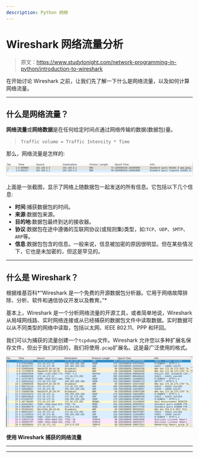 ```yaml
---
description: Python 网络
---
```


# Wireshark 网络流量分析

> 原文：<https://www.studytonight.com/network-programming-in-python/introduction-to-wireshark>

在开始讨论 Wireshark 之前，让我们先了解一下什么是网络流量，以及如何计算网络流量。

* * *

## 什么是网络流量？

**网络流量**或**网络数据**是在任何给定时间点通过网络传输的数据(数据包)量。

> `Traffic volume = Traffic Intensity * Time`

那么，网络流量是怎样的:

![network traffic report](img/78f5f0f73e4c4f332ee86f5323c83b95.png)

上面是一张截图，显示了网络上随数据包一起发送的所有信息。它包括以下几个信息:

*   **时间**:捕获数据包的时间。
*   **来源**:数据包来源。
*   **目的地**:数据包最终到达的接收器。
*   **协议**:数据包在途中遵循的互联网协议(或规则集)类型，如:`TCP`、`UDP`、`SMTP`、`ARP`等。
*   **信息**:数据包包含的信息。一般来说，信息被加密的原因很明显。但在某些情况下，它也是未加密的，但这是罕见的。

* * *

## 什么是 Wireshark？

根据维基百科*“Wireshark 是一个免费的开源数据包分析器。它用于网络故障排除、分析、软件和通信协议开发以及教育。”*

基本上，Wireshark 是一个分析网络流量的开源工具，或者简单地说，Wireshark 从局域网线路、实时网络连接或从已经捕获的数据包文件中读取数据。实时数据可以从不同类型的网络中读取，包括以太网、IEEE 802.11、PPP 和环回。

我们可以为捕获的流量创建一个`tcpdump`文件。Wireshark 允许您以多种扩展名保存文件，但出于我们的目的，我们将使用`.pcap`扩展名。这是最广泛使用的格式。

![Wireshark](img/8e691e97c261316c6259bb7a7f376835.png)

**使用 Wireshark 捕获的网络流量**

* * *

* * *
